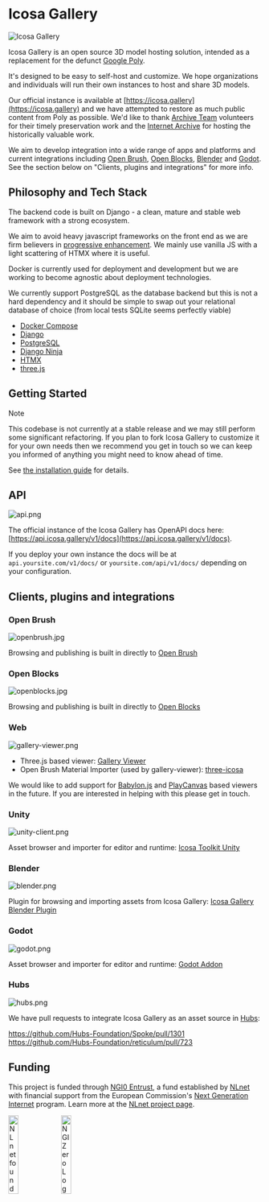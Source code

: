 # Icosa Gallery

![Icosa Gallery](docs/images/icosa-gallery-screenshot.jpg)

Icosa Gallery is an open source 3D model hosting solution, intended as a replacement for the defunct [Google Poly](https://en.wikipedia.org/wiki/Poly_(website)).

It's designed to be easy to self-host and customize. We hope organizations and individuals will run their own instances to host and share 3D models.

Our official instance is available at [https://icosa.gallery](https://icosa.gallery) and we have attempted to restore as much public content from Poly as possible. We'd like to thank [Archive Team](https://wiki.archiveteam.org/) volunteers for their timely preservation work and the [Internet Archive](https://archive.org) for hosting the historically valuable work.

We aim to develop integration into a wide range of apps and platforms and current integrations including [Open Brush](https://openbrush.app), [Open Blocks](https://openblocks.app), [Blender](https://blender.org) and [Godot](https://godotengine.org). See the section below on "Clients, plugins and integrations" for more info.

## Philosophy and Tech Stack

The backend code is built on Django - a clean, mature and stable web framework with a strong ecosystem.

We aim to avoid heavy javascript frameworks on the front end as we are firm believers in [progressive enhancement](https://en.wikipedia.org/wiki/Progressive_enhancement). We mainly use vanilla JS with a light scattering of HTMX where it is useful.

Docker is currently used for deployment and development but we are working to become agnostic about deployment technologies.

We currently support PostgreSQL as the database backend but this is not a hard dependency and it should be simple to swap out your relational database of choice (from local tests SQLite seems perfectly viable)

* [Docker Compose](https://docs.docker.com/compose/)
* [Django](https://www.djangoproject.com/)
* [PostgreSQL](https://www.postgresql.org/)
* [Django Ninja](https://django-ninja.rest-framework.com/)
* [HTMX](https://htmx.org/)
* [three.js](https://threejs.org/)

## Getting Started

> [!NOTE]
> This codebase is not currently at a stable release and we may still perform some significant refactoring. If you plan to fork Icosa Gallery to customize it for your own needs then we recommend you get in touch so we can keep you informed of anything you might need to know ahead of time. 

See [the installation guide](docs/INSTALL.md) for details.

## API

![api.png](docs/images/api.jpg)

The official instance of the Icosa Gallery has OpenAPI docs here: [https://api.icosa.gallery/v1/docs](https://api.icosa.gallery/v1/docs).

If you deploy your own instance the docs will be at `api.yoursite.com/v1/docs/` or `yoursite.com/api/v1/docs/` depending on your configuration.

## Clients, plugins and integrations

### Open Brush

![openbrush.jpg](docs/images/openbrush.jpg)

Browsing and publishing is built in directly to [Open Brush](https://openbrush.app)

### Open Blocks

![openblocks.jpg](docs/images/openblocks.jpg)

Browsing and publishing is built in directly to [Open Blocks](https://openblocks.app)

### Web

![gallery-viewer.png](docs/images/gallery-viewer.jpg)

* Three.js based viewer: [Gallery Viewer](https://github.com/icosa-foundation/gallery-viewer)
* Open Brush Material Importer (used by gallery-viewer): [three-icosa](https://github.com/icosa-foundation/three-icosa)

We would like to add support for [Babylon.js](https://www.babylonjs.com/) and [PlayCanvas](https://playcanvas.com/) based viewers in the future. If you are interested in helping with this please get in touch.

### Unity 

![unity-client.png](docs/images/icosa-toolkit.jpg)

Asset browser and importer for editor and runtime: [Icosa Toolkit Unity](https://github.com/icosa-foundation/icosa-toolkit-unity)

### Blender

![blender.png](docs/images/blender.jpg)

Plugin for browsing and importing assets from Icosa Gallery: [Icosa Gallery Blender Plugin](https://github.com/icosa-foundation/icosa-blender-plugin)

### Godot

![godot.png](docs/images/godot.jpg)

Asset browser and importer for editor and runtime: [Godot Addon](https://github.com/icosa-foundation/icosa-godot-addon)

### Hubs

![hubs.png](docs/images/hubs.jpg)

We have pull requests to integrate Icosa Gallery as an asset source in [Hubs](https://hubsfoundation.org/):

https://github.com/Hubs-Foundation/Spoke/pull/1301
https://github.com/Hubs-Foundation/reticulum/pull/723

## Funding

This project is funded through [NGI0 Entrust](https://nlnet.nl/entrust), a fund established by [NLnet](https://nlnet.nl) with financial support from the European Commission's [Next Generation Internet](https://ngi.eu) program. Learn more at the [NLnet project page](https://nlnet.nl/project/IcosaGallery).

[<img src="https://nlnet.nl/logo/banner.png" alt="NLnet foundation logo" width="20%" />](https://nlnet.nl)
[<img src="https://nlnet.nl/image/logos/NGI0_tag.svg" alt="NGI Zero Logo" width="20%" />](https://nlnet.nl/entrust)


